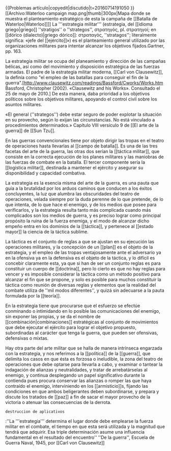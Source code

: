 {{Problemas artículo|copyedit|discutido|t=20160714191050 }}
[[Archivo:Waterloo campaign map.png|thumb|300px|Mapa donde se muestra el planteamiento estratégico de 
esta la campaña de [[Batalla de Waterloo|Waterloo]]]]
La '''estrategia militar''' (estrategia, del [[idioma griego|griego]] ''stratigos'' o ''strategos'', στρατηγός, pl. στρατηγοί; en [[dórico (dialecto)|griego dórico]]: στραταγός, ''stratagos''; literalmente significa: «jefe del [[ejército]]») es el planteamiento general utilizado por las organizaciones militares para intentar alcanzar los objetivos fijados.<ref>Gartner, pp. 163. </ref>

La estrategia militar se ocupa del planeamiento y dirección de las campañas bélicas, así como del movimiento y disposición estratégica de las fuerzas armadas. El padre de la estrategia militar moderna, [[Carl von Clausewitz]], la definía como "el empleo de las batallas para conseguir el fin de la guerra".<ref>[http://www.clausewitz.com/readings/Bassford/Cworks/Works.htm Bassford, Christopher (2002). «Clausewitz and his Works». Consultado el 25 de mayo de 2010.]</ref> De esta manera, daba prioridad a los objetivos políticos sobre los objetivos militares, apoyando el control civil sobre los asuntos militares.

«El general (''strategos'') debe estar seguro de poder explotar la situación en su provecho, según lo exijan las circunstancias. No está vinculado a procedimientos determinados.» Capítulo VIII versículo 9 de [[El arte de la guerra]] de [[Sun Tzu]].

En las guerras convencionales tiene por objeto dirigir las tropas en el teatro de operaciones hasta llevarlas al [[campo de batalla]]. Es una de las tres facetas del arte de la guerra, las otras dos serían la [[táctica militar]], que consiste en la correcta ejecución de los planes militares y las maniobras de las fuerzas de combate en la batalla. El tercer componente sería la [[logística militar]], destinada a mantener el ejército y asegurar su disponibilidad y capacidad combativa.

La estrategia es la esencia misma del arte de la guerra, es una pauta que guía a la brutalidad por los arduos caminos que conducen a los éxitos concluyentes, la luz que alumbra las obscuridades del teatro de operaciones, velada siempre por la duda perenne de lo que pretende, de lo que intenta, de lo que hace el enemigo, y de los medios que posee para verificarlos, y la estrategia resulta tanto más complicada cuando más complicados son los medios de guerra, y es preciso lograr como principal propósito la ruina de la fuerza enemiga, y el modo de alcanzar dicho empeño entra en los dominios de la [[táctica]], y pertenece al [[estado mayor]] la ciencia de la táctica sublime.

La táctica es el conjunto de reglas a que se ajustan en su ejecución las operaciones militares, y la concepción de un [[plan]] es el objeto de la estrategia,  y el empleo de las tropas ventajosamente ante el adversario ya en la ofensiva ya en la defensiva es el objeto de la táctica, y lo difícil es concebir claramente esta, ya que si han de ser un conjunto reglas es para constituir un cuerpo de [[doctrina]], pero lo cierto es que no hay reglas para vencer y es imposible considerar la táctica como un método positivo para alcanzar el fin que se propone, y solo es posible para muchos constituir la táctica como reunión de diversas reglas y elementos que la realidad del combate utiliza de ''mil modos diferentes'', y quizá sin adecuarse a la pauta formulada por la [[teoría]].

En la estrategia tiene que procurarse que el esfuerzo se efectúe conminando o intimidando en lo posible las comunicaciones del enemigo, sin exponer las propias, y se da el nombre de [[combinación|combinaciones]] estratégicas al conjunto de movimientos que debe ejecutar el ejército para lograr el objetivo propuesto, subordinadas al carácter que tenga la guerra, que pueden ser ofensivas, defensivas o mixtas.

Hay otra parte del arte militar que se halla de manera intrínseca engarzada con la estrategia, y nos referimos a la [[política]] de la [[guerra]], que delimita los casos en que ésta es forzosa o ineludible, la zona del teatro de operaciones que debe optarse para llevarla a cabo, y examinar o tantear la indagación de alianzas y neutralidades, y tratar de arrebatárselas al enemigo, y continua desplegando un papel significativo durante la contienda pues procura conservar las alianzas o romper las que haya contraído el enemigo, interviniendo en los [[armisticio]]s, fijando las condiciones en que ambos beligerantes deben subordinarse, y prepara y discute los tratados de [[paz]] a fin de sacar el mayor provecho de la victoria o atenuar las consecuencias de la derrota.

    destruccion de aplicativos

:''La '''estrategia''' determina el lugar donde debe emplearse la fuerza militar en el combate, el tiempo en que esta será utilizada y la magnitud que tendrá que adquirir. Esa triple determinación asume una influencia fundamental en el resultado del encuentro''<ref> ''De la guerra'', Escuela de Guerra Naval, 1945, por [[Carl von Clausewitz]]</ref>
	
